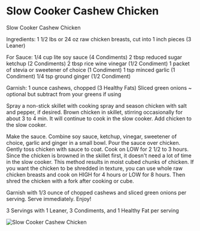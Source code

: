 # Slow Cooker Cashew Chicken

Slow Cooker Cashew Chicken

Ingredients:
1 1/2 lbs or 24 oz raw chicken breasts, cut into 1 inch pieces (3 Leaner)

For Sauce:
1/4 cup lite soy sauce (4 Condiments)
2 tbsp reduced sugar ketchup (2 Condiments)
2 tbsp rice wine vinegar (1/2 Condiment)
1 packet of stevia or sweetener of choice (1 Condiment)
1 tsp minced garlic (1 Condiment)
1/4 tsp ground ginger (1/2 Condiment)

Garnish:
1 ounce cashews, chopped (3 Healthy Fats)
Sliced green onions ~ optional but subtract from your greens if using

Spray a non-stick skillet with cooking spray and season chicken with salt and pepper, if desired. Brown chicken in skillet, stirring occasionally for about 3 to 4 min. It will continue to cook in the slow cooker. Add chicken to the slow cooker.

Make the sauce. Combine soy sauce, ketchup, vinegar, sweetener of choice, garlic and ginger in a small bowl. Pour the sauce over chicken. Gently toss chicken with sauce to coat. Cook on LOW for 2 1/2 to 3 hours. Since the chicken is browned in the skillet first, it doesn't need a lot of time in the slow cooker. This method results in moist cubed chunks of chicken. If you want the chicken to be shredded in texture, you can use whole raw chicken breasts and cook on HIGH for 4 hours or LOW for 8 hours. Then shred the chicken with a fork after cooking or cube. 

Garnish with 1/3 ounce of chopped cashews and sliced green onions per serving. Serve immediately. Enjoy!

3 Servings with
1 Leaner, 3 Condiments, and 1 Healthy Fat per serving

![Slow Cooker Cashew Chicken](./Slow%20Cooker%20Cashew%20Chicken.png)

